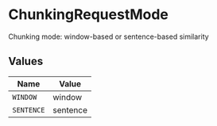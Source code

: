 # ChunkingRequestMode

Chunking mode: window-based or sentence-based similarity


## Values

| Name       | Value      |
| ---------- | ---------- |
| `WINDOW`   | window     |
| `SENTENCE` | sentence   |
